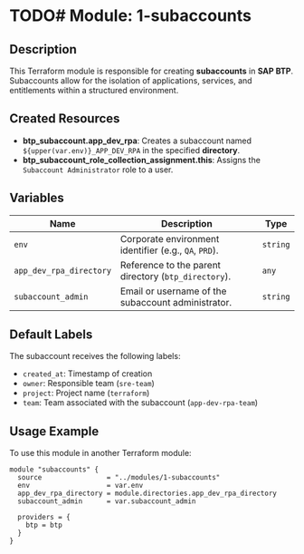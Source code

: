#   TODO# Module: 1-subaccounts

## Description
This Terraform module is responsible for creating **subaccounts** in **SAP BTP**. Subaccounts allow for the isolation of applications, services, and entitlements within a structured environment.

## Created Resources
- **btp_subaccount.app_dev_rpa**: Creates a subaccount named `${upper(var.env)}_APP_DEV_RPA` in the specified **directory**.
- **btp_subaccount_role_collection_assignment.this**: Assigns the `Subaccount Administrator` role to a user.

## Variables
| Name | Description | Type |
|------|------------|------|
| `env` | Corporate environment identifier (e.g., `QA`, `PRD`). | `string` |
| `app_dev_rpa_directory` | Reference to the parent directory (`btp_directory`). | `any` |
| `subaccount_admin` | Email or username of the subaccount administrator. | `string` |

## Default Labels
The subaccount receives the following labels:
- `created_at`: Timestamp of creation
- `owner`: Responsible team (`sre-team`)
- `project`: Project name (`terraform`)
- `team`: Team associated with the subaccount (`app-dev-rpa-team`)

## Usage Example
To use this module in another Terraform module:

```hcl
module "subaccounts" {
  source                = "../modules/1-subaccounts"
  env                   = var.env
  app_dev_rpa_directory = module.directories.app_dev_rpa_directory
  subaccount_admin      = var.subaccount_admin

  providers = {
    btp = btp
  }
}
